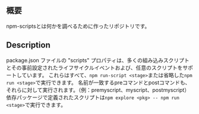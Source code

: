 ## 概要
npm-scriptsとは何かを調べるために作ったリポジトリです。

## Description
package.json ファイルの "scripts" プロパティは、多くの組み込みスクリプトとその事前設定されたライフサイクルイベントおよび、任意のスクリプトをサポートしています。
これらはすべて、`npm run-script <stage>`または省略した`npm run <stage>`で実行できます。
名前が一致するpreコマンドとpostコマンドも、それらに対して実行されます。（例：premyscript、myscript、postmyscript）
依存パッケージで定義されたスクリプトは`npm explore <pkg> -- npm run <stage>`で実行できます。

